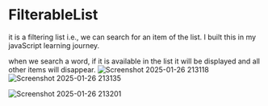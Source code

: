 # FilterableList
it is a filtering list i.e., we can search for an item of the list. I built this in my javaScript learning journey.

when we search a word, if it is available in the list it will be displayed and all other items will disappear.
![Screenshot 2025-01-26 213118](https://github.com/user-attachments/assets/c38756b8-169b-4014-865f-9240ed142782)
![Screenshot 2025-01-26 213135](https://github.com/user-attachments/assets/77439470-29b0-4190-adf5-8d3b04b4e2e8)

![Screenshot 2025-01-26 213201](https://github.com/user-attachments/assets/b7cfd04e-270a-47a5-b63b-541016c754fc)

